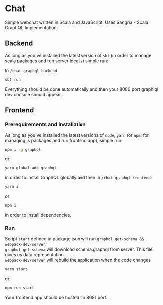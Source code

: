 # Chat
Simple webchat written in Scala and JavaScript. Uses Sangria - Scala GraphQL Implementation.

## Backend
As long as you've installed the latest version of `sbt` (in order to manage scala packages and run server locally) simple run:

In `/chat-graphql-backend`
```bash
sbt run
```
Everything should be done automatically and then your 8080 port graphiql dev console should appear.


## Frontend
### Prerequirements and installation
As long as you've installed the latest versions of `node`,  `yarn` (or `npm`; for managing js packages and run frontend app), simple run:
```bash
npm i -g graphql
```
or:
```bash
yarn global add graphql
```
in order to install GraphQL globally and then in `/chat-graphql-frontend`:
```bash
yarn i
```
or:
```bash
npm i
```
in order to install dependencies.

### Run
Script `start` defined in package.json will run `graphql get-schema && webpack-dev-server`.  
`graphql get-schema` will download schema.graphql from server. This file gives us data representation.  
`webpack-dev-server` will rebuild the application when the code changes
```bash
yarn start
```
or:
```bash
npm run start
```

Your frontend app should be hosted on 8081 port.










